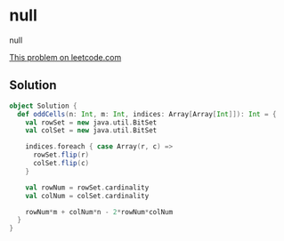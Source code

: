 # null

null

[This problem on leetcode.com](https://leetcode.com/problems/cells-with-odd-values-in-a-matrix)

## Solution

```scala
object Solution {
  def oddCells(n: Int, m: Int, indices: Array[Array[Int]]): Int = {
    val rowSet = new java.util.BitSet
    val colSet = new java.util.BitSet

    indices.foreach { case Array(r, c) =>
      rowSet.flip(r)
      colSet.flip(c)
    }

    val rowNum = rowSet.cardinality
    val colNum = colSet.cardinality

    rowNum*m + colNum*n - 2*rowNum*colNum
  }
}

```
